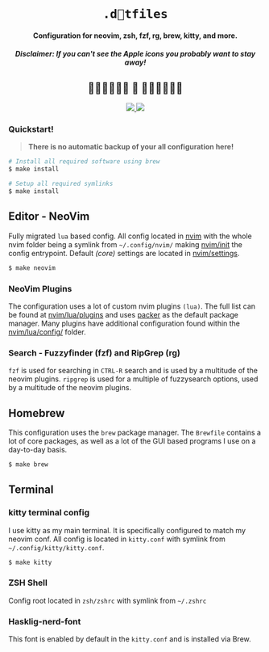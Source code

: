 <div align="center">
  <h1>
    <code>.dtfiles</code>
  </h1>

  <h4>
    Configuration for neovim, zsh, fzf, rg, brew, kitty, and more.</h4>
  <h5>
    <i>
      <b>Disclaimer:</b> If you can't see the Apple icons you probably want to stay away!
    </i>
  </h5>

  <h2> ━━━━━━    ━━━━━━ </h2>


  <a href="https://github.com/neovim/neovim"> <img src="https://img.shields.io/badge/requires-neovim%200.8%2B-green?color=76946A&labelColor=16161D&style=for-the-badge&logo=neovim"> </a>
  <img src="https://img.shields.io/github/repo-size/smithpeder/dotfiles?color=C34043&labelColor=16161D&style=for-the-badge">
  </a>
</div>

<!-- <details><summary><code>Images</code></summary> -->
<!-- <p> -->
<!-- <img src="https://github.com/SmithPeder/dotfiles/blob/master/.github/nvim.png?raw=true" /> -->
<!-- <img src="https://github.com/SmithPeder/dotfiles/blob/master/.github/telescope.png?raw=true" /> -->
<!-- </p> -->
<!-- </details> -->

### Quickstart!

> **There is no __automatic__ backup of your all configuration here!**

```sh
# Install all required software using brew
$ make install

# Setup all required symlinks
$ make install
```

## Editor - NeoVim

Fully migrated `lua` based config. All config located in [nvim](https://github.com/smithpeder/dotfiles/nvim) with the whole nvim folder being a symlink from `~/.config/nvim/` making [nvim/init](https://github.com/smithpeder/dotfiles/nvim/init.lua) the config entrypoint. Default _(core)_ settings are located in [nvim/settings](https://github.com/smithpeder/dotfiles/nvim/settings,lua). 

```sh
$ make neovim
```

### NeoVim Plugins

The configuration uses a lot of custom nvim plugins `(lua)`. The full list can be found at [nvim/lua/plugins](https://github.com/smithpeder/dotfiles/nvim/lua/plugins.lua) and uses [packer](https://github.com/wbthomason/packer.nvim) as the default package manager. Many plugins have additional configuration found within the [nvim/lua/config/](https://github.com/smithpeder/dotfiles/nvim/lua/config/) folder.

### Search - Fuzzyfinder (fzf) and RipGrep (rg)

`fzf` is used for searching in `CTRL-R` search and is used by a multitude of the neovim plugins. `ripgrep` is used for a multiple of fuzzysearch options, used by a multitude of the neovim plugins.



## Homebrew

This configuration uses the `brew` package manager. The ``Brewfile`` contains a lot of core packages, as well as a lot of the GUI based programs I use on a day-to-day basis.

```sh
$ make brew
```

## Terminal


### kitty terminal config

I use kitty as my main terminal. It is specifically configured to match my neovim conf. All config is located in `kitty.conf` with symlink from `~/.config/kitty/kitty.conf`.

```sh
$ make kitty
```

### ZSH Shell

Config root located in `zsh/zshrc` with symlink from `~/.zshrc`


### Hasklig-nerd-font

This font is enabled by default in the `kitty.conf` and is installed via Brew.

